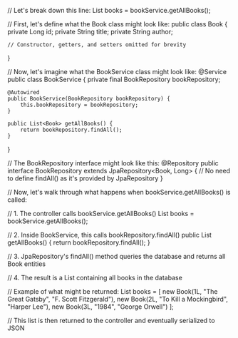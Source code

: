 // Let's break down this line:
List<Book> books = bookService.getAllBooks();

// First, let's define what the Book class might look like:
public class Book {
    private Long id;
    private String title;
    private String author;

    // Constructor, getters, and setters omitted for brevity
}

// Now, let's imagine what the BookService class might look like:
@Service
public class BookService {
    private final BookRepository bookRepository;

    @Autowired
    public BookService(BookRepository bookRepository) {
        this.bookRepository = bookRepository;
    }

    public List<Book> getAllBooks() {
        return bookRepository.findAll();
    }
}

// The BookRepository interface might look like this:
@Repository
public interface BookRepository extends JpaRepository<Book, Long> {
    // No need to define findAll() as it's provided by JpaRepository
}

// Now, let's walk through what happens when bookService.getAllBooks() is called:

// 1. The controller calls bookService.getAllBooks()
List<Book> books = bookService.getAllBooks();

// 2. Inside BookService, this calls bookRepository.findAll()
public List<Book> getAllBooks() {
    return bookRepository.findAll();
}

// 3. JpaRepository's findAll() method queries the database and returns all Book entities

// 4. The result is a List<Book> containing all books in the database

// Example of what might be returned:
List<Book> books = [
    new Book(1L, "The Great Gatsby", "F. Scott Fitzgerald"),
    new Book(2L, "To Kill a Mockingbird", "Harper Lee"),
    new Book(3L, "1984", "George Orwell")
];

// This list is then returned to the controller and eventually serialized to JSON
